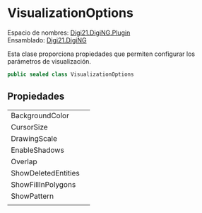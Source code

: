 # VisualizationOptions

Espacio de nombres: [Digi21.DigiNG.Plugin](/digi3d-net/programacion/.net/referencia/digi21.diging.plugin/)  
Ensamblado: [Digi21.DigiNG](/digi3d-net/programacion/.net/referencia/digi21.diging.plugin/digi21.diging/)

Esta clase proporciona propiedades que permiten configurar los parámetros de visualización.

```csharp
public sealed class VisualizationOptions
```

## Propiedades

|  |  |
| :--- | :--- |
| BackgroundColor |  |
| CursorSize |  |
| DrawingScale |  |
| EnableShadows |  |
| Overlap |  |
| ShowDeletedEntities |  |
| ShowFillInPolygons |  |
| ShowPattern |  |
|  |  |

